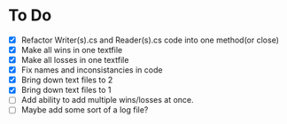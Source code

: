 # To Do
- [x] Refactor Writer(s).cs and Reader(s).cs code into one method(or close)
- [x] Make all wins in one textfile
- [x] Make all losses in one textfile
- [x] Fix names and inconsistancies in code
- [x] Bring down text files to 2
- [x] Bring down text files to 1
- [ ] Add ability to add multiple wins/losses at once.
- [ ] Maybe add some sort of a log file?